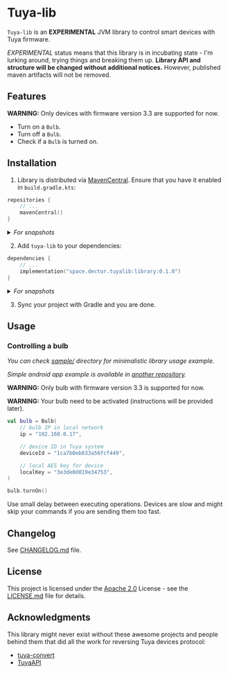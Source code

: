 # Tuya-lib

`Tuya-lib` is an **EXPERIMENTAL** JVM library to control smart devices with Tuya firmware.

_EXPERIMENTAL_ status means that this library is in incubating state - I'm lurking around, trying things and breaking
them up. **Library API and structure will be changed without additional notices.** However, published maven artifacts
will not be removed.

## Features

**WARNING:** Only devices with firmware version 3.3 are supported for now.

- Turn on a `Bulb`.
- Turn off a `Bulb`.
- Check if a `Bulb` is turned on.

## Installation

1. Library is distributed via [MavenCentral](https://search.maven.org/artifact/space.dector.tuyalib/library). Ensure
   that you have it enabled in `build.gradle.kts`:

```kotlin
repositories {
    // ...
    mavenCentral()
}
```

<details><summary><i>For snapshots</i></summary>

```kotlin
repositories {
    // ...
    maven("https://maven.pkg.jetbrains.space/dector/p/tuya-lib/mvn")
}
```

</details>

2. Add `tuya-lib` to your dependencies:

```kotlin
dependencies {
    // ...
    implementation("space.dector.tuyalib:library:0.1.0")
}
```

<details><summary><i>For snapshots</i></summary>

```kotlin
repositories {
    // ...
    implementation("space.dector.tuyalib:library:0.1.1-SNAPSHOT")
}
```

</details>

3. Sync your project with Gradle and you are done.

## Usage

### Controlling a bulb

_You can check [sample/](sample/) directory for minimalistic library usage example._

_Simple android app example is available in [another repository](https://github.com/dector/ghosty)._

**WARNING:** Only bulb with firmware version 3.3 is supported for now.

**WARNING:** Your bulb need to be activated (instructions will be provided later).

```kotlin
val bulb = Bulb(
    // bulb IP in local network
    ip = "192.168.0.17",

    // device ID in Tuya system
    deviceId = "1ca7b0eb833a56fcf449",

    // local AES key for device
    localKey = "3e3de0d819e34753",
)

bulb.turnOn()
```

Use small delay between executing operations. Devices are slow and might skip your commands if you are sending them too
fast.

## Changelog

See [CHANGELOG.md](CHANGELOG.md) file.

## License

This project is licensed under the [Apache 2.0](https://choosealicense.com/licenses/apache-2.0/) License - see
the [LICENSE.md](LICENSE.md) file for details.

## Acknowledgments

This library might never exist without these awesome projects and people behind them that did all the work for reversing
Tuya devices protocol:

- [tuya-convert](https://github.com/ct-Open-Source/tuya-convert)
- [TuyaAPI](https://github.com/TuyaAPI/)
